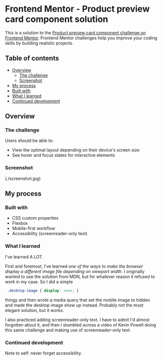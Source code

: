 # Frontend Mentor - Product preview card component solution

This is a solution to the [Product preview card component challenge on Frontend Mentor](https://www.frontendmentor.io/challenges/product-preview-card-component-GO7UmttRfa). Frontend Mentor challenges help you improve your coding skills by building realistic projects. 

## Table of contents

- [Overview](#overview)
  - [The challenge](#the-challenge)
  - [Screenshot](#screenshot)
 - [My process](#my-process)
  - [Built with](#built-with)
  - [What I learned](#what-i-learned)
  - [Continued development](#continued-development)
 


## Overview

### The challenge

Users should be able to:

- View the optimal layout depending on their device's screen size
- See hover and focus states for interactive elements

### Screenshot

(./screenshot.jpg)


## My process

### Built with

- CSS custom properties
- Flexbox
- Mobile-first workflow
- Accessibility (screenreader-only text)


### What I learned

I've learned A LOT.

First and foremost, I've learned *one of the ways to make the browser display a different image file depending on viewport width*. I originally wanted to use the solution from MDN, but for whatever reason it refused to work in my case. So I did a simple 

````css
 .desktop-image { display: none; }
 ```` 

 thingy and then wrote a media query that set the mobile image to hidden and made the desktop image show up instead. Probably not the most elegant solution, but it works.

 I also practiced adding screenreader-only text. I have to admit I'd almost forgotten about it, and then I stumbled across a video of Kevin Powell doing this same challenge and making use of screenreader-only text.


### Continued development

Note to self: never forget accessibility.

